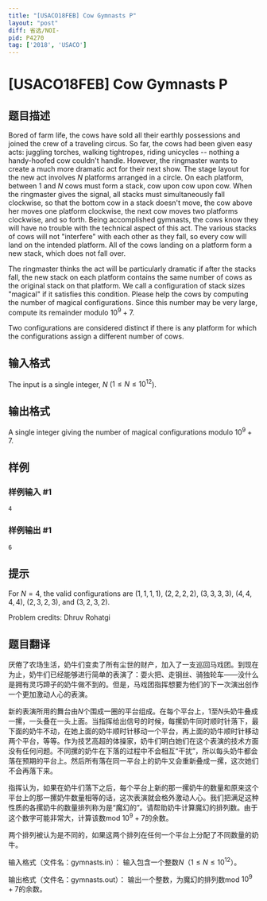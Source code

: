 ```yaml
---
title: "[USACO18FEB] Cow Gymnasts P"
layout: "post"
diff: 省选/NOI-
pid: P4270
tag: ['2018', 'USACO']
---
```

# [USACO18FEB] Cow Gymnasts P
## 题目描述

Bored of farm life, the cows have sold all their earthly possessions and joined the crew of a traveling circus. So far, the cows had been given easy acts: juggling torches, walking tightropes, riding unicycles -- nothing a handy-hoofed cow couldn't handle. However, the ringmaster wants to create a much more dramatic act for their next show.
The stage layout for the new act involves $N$ platforms arranged in a circle. On each platform, between $1$ and $N$ cows must form a stack, cow upon cow upon cow. When the ringmaster gives the signal, all stacks must simultaneously fall clockwise, so that the bottom cow in a stack doesn't move, the cow above her moves one platform clockwise, the next cow moves two platforms clockwise, and so forth. Being accomplished gymnasts, the cows know they will have no trouble with the technical aspect of this act. The various stacks of cows will not "interfere" with each other as they fall, so every cow will land on the intended platform. All of the cows landing on a platform form a new stack, which does not fall over.

The ringmaster thinks the act will be particularly dramatic if after the stacks fall, the new stack on each platform contains the same number of cows as the original stack on that platform. We call a configuration of stack sizes "magical" if it satisfies this condition. Please help the cows by computing the number of magical configurations. Since this number may be very large, compute its remainder modulo $10^9 + 7$.

Two configurations are considered distinct if there is any platform for which the configurations assign a different number of cows.
## 输入格式

The input is a single integer, $N$ ($1 \leq N \leq 10^{12}$).
## 输出格式

A single integer giving the number of magical configurations modulo $10^9 + 7$.
## 样例

### 样例输入 #1
```
4
```
### 样例输出 #1
```
6
```
## 提示

For $N = 4$, the valid configurations are $(1,1,1,1)$, $(2,2,2,2)$, $(3,3,3,3)$, $(4,4,4,4)$, $(2,3,2,3)$, and $(3,2,3,2)$.

Problem credits: Dhruv Rohatgi
## 题目翻译

厌倦了农场生活，奶牛们变卖了所有尘世的财产，加入了一支巡回马戏团。到现在为止，奶牛们已经能够进行简单的表演了：耍火把、走钢丝、骑独轮车——没什么是拥有灵巧蹄子的奶牛做不到的。但是，马戏团指挥想要为他们的下一次演出创作一个更加激动人心的表演。

新的表演所用的舞台由$N$个围成一圈的平台组成。在每个平台上，$1$至$N$头奶牛叠成一摞，一头叠在一头上面。当指挥给出信号的时候，每摞奶牛同时顺时针落下，最下面的奶牛不动，在她上面的奶牛顺时针移动一个平台，再上面的奶牛顺时针移动两个平台，等等。作为技艺高超的体操家，奶牛们明白她们在这个表演的技术方面没有任何问题。不同摞的奶牛在下落的过程中不会相互“干扰”，所以每头奶牛都会落在预期的平台上。然后所有落在同一平台上的奶牛又会重新叠成一摞，这次她们不会再落下来。

指挥认为，如果在奶牛们落下之后，每个平台上新的那一摞奶牛的数量和原来这个平台上的那一摞奶牛数量相等的话，这次表演就会格外激动人心。我们把满足这种性质的各摞奶牛的数量排列称为是“魔幻的”。请帮助奶牛计算魔幻的排列数。由于这个数字可能非常大，计算该数mod $10^9 + 7$的余数。

两个排列被认为是不同的，如果这两个排列在任何一个平台上分配了不同数量的奶牛。

输入格式（文件名：gymnasts.in）：
输入包含一个整数$N$（$1 \leq N \leq 10^{12}$）。

输出格式（文件名：gymnasts.out）：
输出一个整数，为魔幻的排列数mod $10^9 + 7$的余数。
